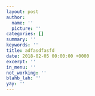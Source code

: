 ```yaml
---
layout: post
author:
  name: ''
  picture: ''
categories: []
summary: ''
keywords: ''
title: adfasdfasfd
date: 2018-02-05 00:00:00 +0000
excerpt: ''
in_menu: ''
not_working: ''
blahb_lah: ''
yay: ''
---
```

